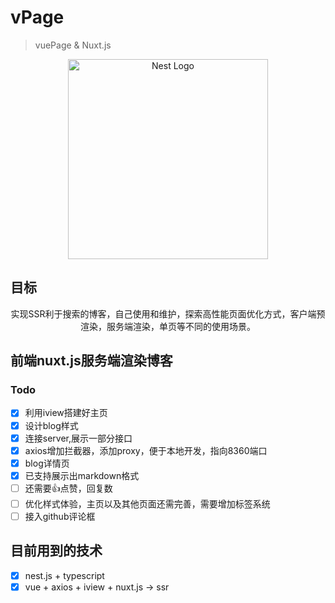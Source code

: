 # vPage

> vuePage &amp; Nuxt.js

<p align="center">
  <a href="http://nestjs.com/" target="blank"><img src="https://avatars1.githubusercontent.com/u/23053008?s=460&v=4" width="320" alt="Nest Logo" /></a>
</p>

## 目标
<p style="text-align:center">实现SSR利于搜索的博客，自己使用和维护，探索高性能页面优化方式，客户端预渲染，服务端渲染，单页等不同的使用场景。</p>

## 前端nuxt.js服务端渲染博客

### Todo 
* [x] 利用iview搭建好主页
* [x] 设计blog样式
* [x] 连接server,展示一部分接口
* [x] axios增加拦截器，添加proxy，便于本地开发，指向8360端口
* [x] blog详情页
* [x] 已支持展示出markdown格式
* [ ] 还需要👍点赞，回复数
* [ ] 优化样式体验，主页以及其他页面还需完善，需要增加标签系统
* [ ] 接入github评论框

## 目前用到的技术
* [x] nest.js + typescript
* [x] vue + axios + iview + nuxt.js -> ssr
